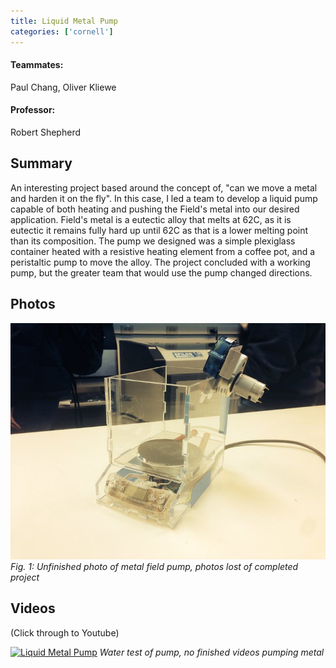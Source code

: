 ```yaml
---
title: Liquid Metal Pump
categories: ['cornell']
---
```

#### Teammates:
Paul Chang, Oliver Kliewe

#### Professor:
Robert Shepherd

## Summary
An interesting project based around the concept of, "can we move a metal and harden it on the fly". In this case, I led a team to develop a liquid pump capable of both heating and pushing the Field's metal into our desired application. Field's metal is a eutectic alloy that melts at 62C, as it is eutectic it remains fully hard up until 62C as that is a lower melting point than its composition. The pump we designed was a simple plexiglass container heated with a resistive heating element from a coffee pot, and a peristaltic pump to move the alloy. The project concluded with a working pump, but the greater team that would use the pump changed directions.

## Photos
![](IMG_0951.jpg)
*Fig. 1: Unfinished photo of metal field pump, photos lost of completed project*

## Videos
(Click through to Youtube)

[![Liquid Metal Pump](http://img.youtube.com/vi/18qFsnMU8zE/0.jpg)](http://www.youtube.com/watch?v=18qFsnMU8zE "Water test of Field's Metal pump")
*Water test of pump, no finished videos pumping metal*
